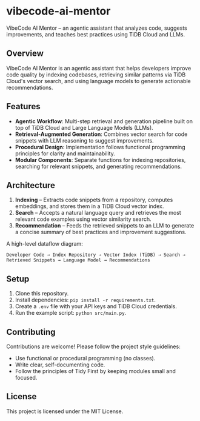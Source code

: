 # vibecode-ai-mentor
VibeCode AI Mentor – an agentic assistant that analyzes code, suggests improvements, and teaches best practices using TiDB Cloud and LLMs.

## Overview

VibeCode AI Mentor is an agentic assistant that helps developers improve code quality by indexing codebases, retrieving similar patterns via TiDB Cloud's vector search, and using language models to generate actionable recommendations.

## Features

- **Agentic Workflow**: Multi-step retrieval and generation pipeline built on top of TiDB Cloud and Large Language Models (LLMs).
- **Retrieval-Augmented Generation**: Combines vector search for code snippets with LLM reasoning to suggest improvements.
- **Procedural Design**: Implementation follows functional programming principles for clarity and maintainability.
- **Modular Components**: Separate functions for indexing repositories, searching for relevant snippets, and generating recommendations.

## Architecture

1. **Indexing** – Extracts code snippets from a repository, computes embeddings, and stores them in a TiDB Cloud vector index.
2. **Search** – Accepts a natural language query and retrieves the most relevant code examples using vector similarity search.
3. **Recommendation** – Feeds the retrieved snippets to an LLM to generate a concise summary of best practices and improvement suggestions.

A high-level dataflow diagram:

`Developer Code → Index Repository → Vector Index (TiDB) → Search → Retrieved Snippets → Language Model → Recommendations`

## Setup

1. Clone this repository.
2. Install dependencies: `pip install -r requirements.txt`.
3. Create a `.env` file with your API keys and TiDB Cloud credentials.
4. Run the example script: `python src/main.py`.

## Contributing

Contributions are welcome! Please follow the project style guidelines:

- Use functional or procedural programming (no classes).
- Write clear, self-documenting code.
- Follow the principles of Tidy First by keeping modules small and focused.

## License

This project is licensed under the MIT License.
